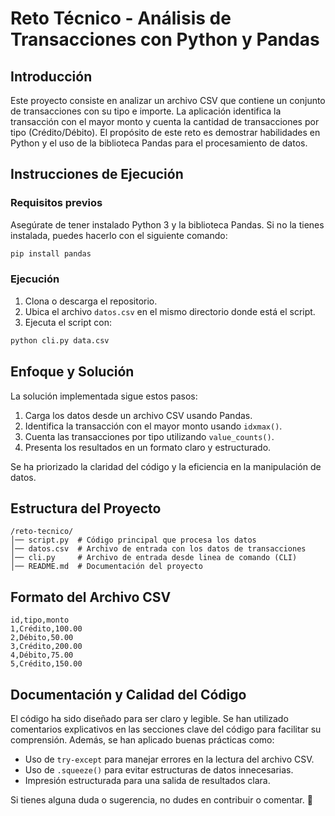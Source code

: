 # Reto Técnico - Análisis de Transacciones con Python y Pandas

## Introducción
Este proyecto consiste en analizar un archivo CSV que contiene un conjunto de transacciones con su tipo e importe. La aplicación identifica la transacción con el mayor monto y cuenta la cantidad de transacciones por tipo (Crédito/Débito). El propósito de este reto es demostrar habilidades en Python y el uso de la biblioteca Pandas para el procesamiento de datos.

## Instrucciones de Ejecución
### Requisitos previos
Asegúrate de tener instalado Python 3 y la biblioteca Pandas. Si no la tienes instalada, puedes hacerlo con el siguiente comando:
```sh
pip install pandas
```

### Ejecución
1. Clona o descarga el repositorio.
2. Ubica el archivo `datos.csv` en el mismo directorio donde está el script.
3. Ejecuta el script con:
```sh
python cli.py data.csv
```

## Enfoque y Solución
La solución implementada sigue estos pasos:
1. Carga los datos desde un archivo CSV usando Pandas.
2. Identifica la transacción con el mayor monto usando `idxmax()`.
3. Cuenta las transacciones por tipo utilizando `value_counts()`.
4. Presenta los resultados en un formato claro y estructurado.

Se ha priorizado la claridad del código y la eficiencia en la manipulación de datos.

## Estructura del Proyecto
```
/reto-tecnico/
│── script.py  # Código principal que procesa los datos
│── datos.csv  # Archivo de entrada con los datos de transacciones
│── cli.py     # Archivo de entrada desde linea de comando (CLI)
│── README.md  # Documentación del proyecto
```

## Formato del Archivo CSV
```csv
id,tipo,monto
1,Crédito,100.00
2,Débito,50.00
3,Crédito,200.00
4,Débito,75.00
5,Crédito,150.00
```

## Documentación y Calidad del Código
El código ha sido diseñado para ser claro y legible. Se han utilizado comentarios explicativos en las secciones clave del código para facilitar su comprensión. Además, se han aplicado buenas prácticas como:
- Uso de `try-except` para manejar errores en la lectura del archivo CSV.
- Uso de `.squeeze()` para evitar estructuras de datos innecesarias.
- Impresión estructurada para una salida de resultados clara.

Si tienes alguna duda o sugerencia, no dudes en contribuir o comentar. 🚀

